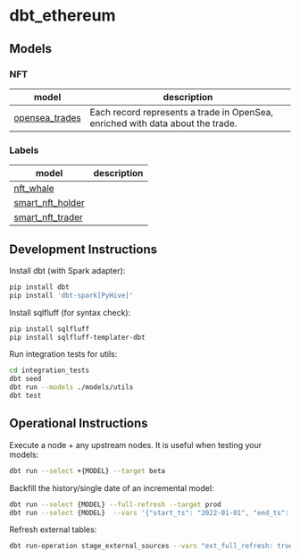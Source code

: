 # dbt_ethereum


## Models


### NFT


| **model**                                                                                                 | **description**                                                                 |
|-----------------------------------------------------------------------------------------------------------|---------------------------------------------------------------------------------|
| [opensea_trades](https://github.com/datawaves-xyz/dbt_ethereum/blob/master/models/nft/opensea_trades.sql) | Each record represents a trade in OpenSea, enriched with data about the trade. |


### Labels

| **model**                                                                                                 | **description**                                                                 |
|-----------------------------------------------------------------------------------------------------------|---------------------------------------------------------------------------------|
| [nft_whale](https://github.com/datawaves-xyz/dbt_ethereum/blob/master/models/labels/nft_whale.sql) |  |
| [smart_nft_holder](https://github.com/datawaves-xyz/dbt_ethereum/blob/master/models/labels/smart_nft_holder.sql) |  |
| [smart_nft_trader](https://github.com/datawaves-xyz/dbt_ethereum/blob/master/models/labels/smart_nft_trader.sql) |  |


## Development Instructions


Install dbt (with Spark adapter):

```bash
pip install dbt
pip install 'dbt-spark[PyHive]'
```

Install sqlfluff (for syntax check):

```bash
pip install sqlfluff
pip install sqlfluff-templater-dbt
```

Run integration tests for utils:

```bash
cd integration_tests
dbt seed
dbt run --models ./models/utils
dbt test
```

## Operational Instructions

Execute a node + any upstream nodes. It is useful when testing your models:

```bash
dbt run --select +{MODEL} --target beta
```

Backfill the history/single date of an incremental model:

```bash
dbt run --select {MODEL} --full-refresh --target prod
dbt run --select {MODEL}  --vars '{"start_ts": "2022-01-01", "end_ts": "2022-01-02"}'  --target prod
```

Refresh external tables:

```bash
dbt run-operation stage_external_sources --vars "ext_full_refresh: true"
```